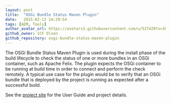 ```yaml
---
layout: post
title:  "OSGi Bundle Status Maven Plugin"
date:   2015-02-12 14:29:54
tags: [AEM, Tools]
author_avatar_url: https://avatars3.githubusercontent.com/u/527429?v=3&s=200
github_owner: ICF Olson
github_repository: osgi-bundle-status-maven-plugin
---
```


The OSGi Bundle Status Maven Plugin is used during the install phase of the build lifecycle to check the status of one or more bundles in an OSGi container, such as Apache Felix. The plugin expects the OSGi container to be running at build time in order to connect and perform the check remotely. A typical use case for the plugin would be to verify that an OSGi bundle that is deployed by the project is running as expected after a successful build.

See the [project site](http://code.citytechinc.com/osgi-bundle-status-maven-plugin/) for the User Guide and project details.